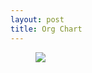 ```yaml
---
layout: post
title: Org Chart
---
```

<figure>
	<img src="{{site.baseurl}}/img/toolkit/org-chart.jpg">
</figure>
